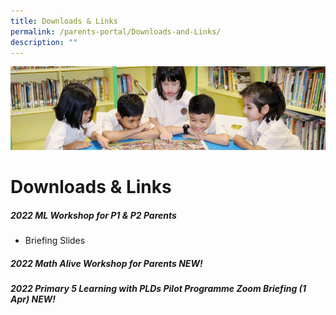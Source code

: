 ```yaml
---
title: Downloads & Links
permalink: /parents-portal/Downloads-and-Links/
description: ""
---
```

![](/images/banner.gif)

Downloads & Links
=================

##### 2022 ML Workshop for P1 & P2 Parents

*   Briefing Slides

##### 2022 Math Alive Workshop for Parents NEW!


##### 2022 Primary 5 Learning with PLDs Pilot Programme Zoom Briefing (1 Apr) NEW!